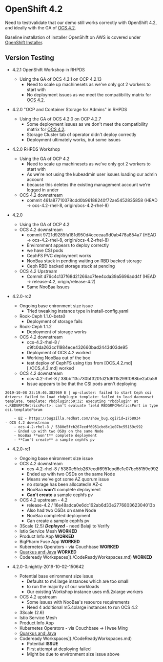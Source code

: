 # OpenShift 4.2

Need to test/validate that our demo still works correctly with 
OpenShift 4.2, and ideally with the GA of [OCS 4.2](./OCS_4.2.md).

Baseline installation of installer OpenShift on AWS is covered under
[OpenShift Installer](OpenShiftInstaller.md).

## Version Testing 

- 4.2.1 OpenShift Workshop in RHPDS
    - Using the GA of OCS 4.2.1 on OCP 4.2.13
        - Need to scale up machinesets as we've only got 2 workers to start with
        - No deployment issues as we meet the compatibility matrix for [OCS 4.2](./OCS_4.2.md).
 
- 4.2.0 "OCP and Container Storage for Admins" in RHPDS
    - Using the GA of OCS 4.2.0 on OCP 4.2.7
        - Some deployment issues as we don't meet the compatibility matrix for [OCS 4.2](./OCS_4.2.md).
        - Storage Cluster tab of operator didn't deploy correctly
        - Deployment ultimately works, but some issues

- 4.2.0 RHPDS Workshop
    - Using the GA of OCP 4.2
        - Need to scale up machinesets as we've only got 2 workers to start with
        - As we're not using the kubeadmin user issues loading our admin account
        - because this deletes the existing management account we're logged in under
    - OCS 4.2 downstream
        - commit 461a87710078cdd0b96188240f72ae5452835858 (HEAD -> ocs-4.2-rhel-8, origin/ocs-4.2-rhel-8)

- 4.2.0
    - Using the GA of OCP 4.2
    - OCS 4.2 downstream
        - commit 9721d9285fa181d950d4cceeaa9d0ab478a854a7 (HEAD -> ocs-4.2-rhel-8, origin/ocs-4.2-rhel-8)
        - Environment appears to deploy correctly
        - we have CSI pods
        - CephFS PVC deployment works
        - NooBaa stuck in pending waiting on RBD backed storage
        - Ceph RBD backed storage stuck at pending
    - OCS 4.2 Upstream
        - Commit d76c4c137f68d21266ac7fee4cda39a5696add4f (HEAD -> release-4.2, origin/release-4.2)
        - Same NooBaa Issues
- 4.2.0-rc2
    - Ongoing base enironment size issue
        - Tried tweaking instance type in install-config.yaml
    - Rook-Ceph 1.1.0-beta0
        - Deployment of storage fails
    - Rook-Ceph 1.1.2
        - Deployment of storage works
    - OCS 4.2 downstream
        - ocs-4.2-rhel-8 / c9fc0da263cc11984ece432660bad2443d03de95
        - Deployment of OCS 4.2 worked
        - Working NooBaa out of the box
        - test deploy of CephFS using tips from [OCS_4.2.md][./OCS_4.2.md] worked
    - OCS 4.2 downstream
        - ocs-4.2-rhel-8 / 38bbf13c730bf3201d21d6115299f088be2a0a59
        - Issue appears to be that the CSI pods aren't deploying
```
2019-10-08 23:19:46.382969 E | op-cluster: failed to start Ceph csi drivers: failed to load rbdplugin template: failed to load daemonset template. template: rbdplugin:59:32: executing "rbdplugin" at <.RBDGRPCMetricsPort>: can't evaluate field RBDGRPCMetricsPort in type csi.templateParam
```
        - BZ - https://bugzilla.redhat.com/show_bug.cgi?id=1758934
    - OCS 4.2 downstream
        - ocs-4.2-rhel-8 / 5380e5fcb267eedf6951cbd6c1e07bc55159c992
        - Ended up with two OSDs on the same Node
        - NooBaa **won't** complete deployment
        - **Can't create** a sample cephfs pv
- 4.2.0-rc1
    - Ongoing base enironment size issue
    - OCS 4.2 downstream
        - ocs-4.2-rhel-8 / 5380e5fcb267eedf6951cbd6c1e07bc55159c992
        - Ended up with two OSDs on the same Node
        - Means we've got some AZ quorum issue
        - no storage has been allocatedin AZ-c
        - NooBaa **won't** complete deployment
        - **Can't create** a sample cephfs pv
    - OCS 4.2 upstream - 4.2
        - release-4.2 / 16e48adca0e6dc162ab6d33e277680362304013b
        - Also had two OSDs on same Node
        - NooBaa completed deployment
        - Can create a sample cephfs pv
    - 3Scale (2.5) ***Deployed*** - need Balaji to Verify
    - Istio Service Mesh **WORKED**
    - Product Info App **WORKED**
    - BigPharm Fuse App **WORKED**
    - Kubernetes Operators - via Couchbase **WORKED**
    - [Quarkus and Java](./Quarkus.md) **WORKED**
    - Codeready Workspaces](./CodeReadyWorkspaces.md) **WORKED**


- 4.2.0-0.nightly-2019-10-02-150642
    - Potential base enironment size issue
        - Defaults to m4.large instances which are too small
        - to run the majority of our workloads
        - Our existing Workshop instance uses m5.2xlarge workers
    - OCS 4.2 upstream 
        - Some issues with NooBaa's resource requirements
        - Need 4 additional m5.4xlarge instances to run OCS 4.2
    - 3Scale (2.6)
    - Istio Service Mesh
    - Product Info App
    - Kubernetes Operators - via Couchbase -> Hwee Ming
    - [Quarkus and Java](./Quarkus.md)
    - Codeready Workspaces](./CodeReadyWorkspaces.md)
        - Potential **ISSUE**
        - First attempt at deploying failed
        - Might be due to environment size issue above



